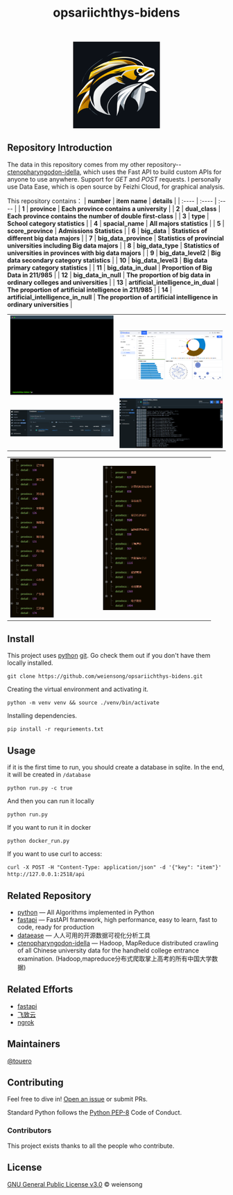 <h1 align="center">opsariichthys-bidens</h1>

<p align="center">
    <img src="https://img.shields.io/badge/python_-%3E%3D3.8-blue" alt=""> 
    <img src="https://img.shields.io/badge/license_-MIT-blue" alt=""> 
    <a href="https://www.mysql.com/"><img src="https://img.shields.io/badge/-mysql-grey?style=plastic&logo=mysql" alt=""/></a>
    <a href="https://fastapi.tiangolo.com/"><img src="https://img.shields.io/badge/fastapi-grey?style=plastic&logo=fastapi" alt=""></a>
    <a href="https://www.docker.com/"><img src="https://img.shields.io/badge/docker-grey?style=plastic&logo=docker" alt=""></a>
    <a href="https://dataease.io/"><img src="https://img.shields.io/badge/dataease-grey" alt=""></a>
</p>

<p align="center">
    <img src=.public/opsariichthys-bidens.png height="200" width="200" alt="">
</p>

## Repository Introduction


The data in this repository comes from my other repository--[ctenopharyngodon-idella](https://github.com/weiensong/ctenopharyngodon-idella), which uses the Fast API to build custom APIs for anyone to use anywhere. Support for _GET_ and _POST_ requests. I personally use Data Ease, which is open source by Feizhi Cloud, for graphical analysis.  
  

This repository contains：
| **number** | **item name** | **details** |
| :---- | :---- | :---- | 
| **1** | **province** | **Each province contains a university** | 
| **2** | **dual_class** | **Each province contains the number of double first-class** | 
| **3** | **type** | **School category statistics** | 
| **4** | **spacial_name** | **All majors statistics** | 
| **5** | **score_province** | **Admissions Statistics** | 
| **6** | **big_data** | **Statistics of different big data majors** | 
| **7** | **big_data_province** | **Statistics of provincial universities including Big data majors** | 
| **8** | **big_data_type** | **Statistics of universities in provinces with big data majors** | 
| **9** | **big_data_level2** | **Big data secondary category statistics** | 
| **10** | **big_data_level3** | **Big data primary category statistics** | 
| **11** | **big_data_in_dual** | **Proportion of Big Data in 211/985** | 
| **12** | **big_data_in_null** | **The proportion of big data in ordinary colleges and universities** | 
| **13** | **artificial_intelligence_in_dual** | **The proportion of artificial intelligence in 211/985** | 
| **14** | **artificial_intelligence_in_null** | **The proportion of artificial intelligence in ordinary universities** | 

<table>
    <tr>
        <td><img src=.public/terminal.gif alt=""></td>
        <td><img src=.public/img_1.png alt=""></td>
    </tr>
    <tr>
        <td><img src=.public/docker.png  alt=""></td>
        <td><img src=.public/docker_log.png  alt=""></td>
    </tr>
</table>
<table>
    <tr>
        <td><img src=.public/province.PNG width="50%" alt=""></td>
        <td><img src=.public/major.PNG width="50%" alt=""></td>
    </tr>
</table>



## Install

This project uses [python](https://www.python.org/) [git](https://git-scm.com/). Go check them out if you don't have them locally installed.
```shell
git clone https://github.com/weiensong/opsariichthys-bidens.git
```

Creating the virtual environment and activating it.
```shell
python -m venv venv && source ./venv/bin/activate
```

Installing dependencies.
```shell
pip install -r requriements.txt
```

## Usage

if it is the first time to run, you should create a database in sqlite. In the end, it will be created in `/database`
```shell
python run.py -c true
```

And then you can run it locally
```shell
python run.py
```

If you want to run it in docker
```shell
python docker_run.py
```

If you want to use curl to access:
```shell
curl -X POST -H "Content-Type: application/json" -d '{"key": "item"}' http://127.0.0.1:2518/api
```

## Related Repository

- [python](https://github.com/TheAlgorithms/Python) — All Algorithms implemented in Python
- [fastapi](https://github.com/tiangolo/fastapi) — FastAPI framework, high performance, easy to learn, fast to code, ready for production
- [dataease](https://github.com/dataease/dataeasen) — 人人可用的开源数据可视化分析工具
- [ctenopharyngodon-idella](https://github.com/weiensong/ctenopharyngodon-idella) — Hadoop, MapReduce distributed crawling of all Chinese university data for the handheld college entrance examination. (Hadoop,mapreduce分布式爬取掌上高考的所有中国大学数据)


## Related Efforts

- [fastapi](https://fastapi.tiangolo.com/)
- [飞致云](https://www.fit2cloud.com/)
- [ngrok](https://ngrok.com/) 



## Maintainers

[@touero](https://github.com/touero)



## Contributing


Feel free to dive in! [Open an issue](https://github.com/weiensong/opsariichthys-bidens/issues) or submit PRs.

Standard Python follows the [Python PEP-8](https://peps.python.org/pep-0008/) Code of Conduct.


### Contributors

This project exists thanks to all the people who contribute.



## License

[GNU General Public License v3.0](https://github.com/weiensong/opsariichthys-bidens/blob/master/LICENSE) © weiensong

